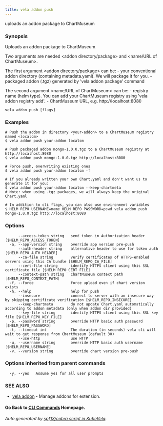 ```yaml
---
title: vela addon push
---
```


uploads an addon package to ChartMuseum

### Synopsis

Uploads an addon package to ChartMuseum.

Two arguments are needed <addon directory/package> and <name/URL of ChartMuseum>.

The first argument <addon directory/package> can be:
	- your conventional addon directory (containing metadata.yaml). We will package it for you.
	- packaged addon (.tgz) generated by 'vela addon package' command

The second argument <name/URL of ChartMuseum> can be:
	- registry name (helm type). You can add your ChartMuseum registry using 'vela addon registry add'.
	- ChartMuseum URL, e.g. http://localhost:8080

```
vela addon push [flags]
```

### Examples

```
# Push the addon in directory <your-addon> to a ChartMuseum registry named <localcm>
$ vela addon push your-addon localcm

# Push packaged addon mongo-1.0.0.tgz to a ChartMuseum registry at http://localhost:8080
$ vela addon push mongo-1.0.0.tgz http://localhost:8080

# Force push, overwriting existing ones
$ vela addon push your-addon localcm -f

# If you already written your own Chart.yaml and don't want us to generate it for you:
$ vela addon push your-addon localcm --keep-chartmeta
# Note: when using .tgz packages, we will always keep the original Chart.yaml

# In addition to cli flags, you can also use environment variables
$ HELM_REPO_USERNAME=name HELM_REPO_PASSWORD=pswd vela addon push mongo-1.0.0.tgz http://localhost:8080
```

### Options

```
      --access-token string   send token in Authorization header [$HELM_REPO_ACCESS_TOKEN]
  -a, --app-version string    override app version pre-push
      --auth-header string    alternative header to use for token auth [$HELM_REPO_AUTH_HEADER]
      --ca-file string        verify certificates of HTTPS-enabled servers using this CA bundle [$HELM_REPO_CA_FILE]
      --cert-file string      identify HTTPS client using this SSL certificate file [$HELM_REPO_CERT_FILE]
      --context-path string   ChartMuseum context path [$HELM_REPO_CONTEXT_PATH]
  -f, --force                 force upload even if chart version exists
  -h, --help                  help for push
      --insecure              connect to server with an insecure way by skipping certificate verification [$HELM_REPO_INSECURE]
      --keep-chartmeta        do not update Chart.yaml automatically according to addon metadata (only when addon dir provided)
      --key-file string       identify HTTPS client using this SSL key file [$HELM_REPO_KEY_FILE]
  -p, --password string       override HTTP basic auth password [$HELM_REPO_PASSWORD]
  -t, --timeout int           The duration (in seconds) vela cli will wait to get response from ChartMuseum (default 30)
      --use-http              use HTTP
  -u, --username string       override HTTP basic auth username [$HELM_REPO_USERNAME]
  -v, --version string        override chart version pre-push
```

### Options inherited from parent commands

```
  -y, --yes   Assume yes for all user prompts
```

### SEE ALSO

* [vela addon](vela_addon.md)	 - Manage addons for extension.

#### Go Back to [CLI Commands](vela.md) Homepage.


###### Auto generated by [spf13/cobra script in KubeVela](https://github.com/kubevela/kubevela/tree/master/hack/docgen).
